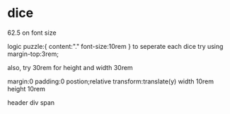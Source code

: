 # dice

62.5 on font size 


logic puzzle:{
content:"."
font-size:10rem
}
to seperate each dice try using margin-top:3rem;

also, try 30rem for height and width 30rem

margin:0
padding:0
postion;relative
transform:translate(y)
width 10rem
height 10rem


header
div
span
